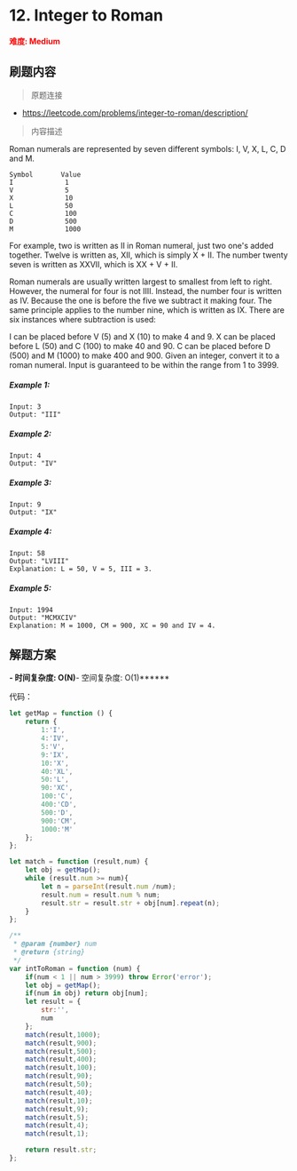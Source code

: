 # 12. Integer to Roman

**<font color=red>难度: Medium</font>**

## 刷题内容

> 原题连接

* https://leetcode.com/problems/integer-to-roman/description/

> 内容描述

Roman numerals are represented by seven different symbols: I, V, X, L, C, D and M.
```
Symbol       Value
I             1
V             5
X             10
L             50
C             100
D             500
M             1000
```

For example, two is written as II in Roman numeral, just two one's added together. Twelve is written as, XII, which is simply X + II. The number twenty seven is written as XXVII, which is XX + V + II.

Roman numerals are usually written largest to smallest from left to right. However, the numeral for four is not IIII. Instead, the number four is written as IV. Because the one is before the five we subtract it making four. The same principle applies to the number nine, which is written as IX. There are six instances where subtraction is used:

I can be placed before V (5) and X (10) to make 4 and 9. 
X can be placed before L (50) and C (100) to make 40 and 90. 
C can be placed before D (500) and M (1000) to make 400 and 900.
Given an integer, convert it to a roman numeral. Input is guaranteed to be within the range from 1 to 3999.

##### Example 1:
```
Input: 3
Output: "III"
```

##### Example 2:
```
Input: 4
Output: "IV"
```

##### Example 3:
```
Input: 9
Output: "IX"
```

##### Example 4:
```
Input: 58
Output: "LVIII"
Explanation: L = 50, V = 5, III = 3.
```

##### Example 5:
```
Input: 1994
Output: "MCMXCIV"
Explanation: M = 1000, CM = 900, XC = 90 and IV = 4.
```


## 解题方案

******- 时间复杂度: O(N)******- 空间复杂度: O(1)******


代码：

```javascript
let getMap = function () {
    return {
        1:'I',
        4:'IV',
        5:'V',
        9:'IX',
        10:'X',
        40:'XL',
        50:'L',
        90:'XC',
        100:'C',
        400:'CD',
        500:'D',
        900:'CM',
        1000:'M'
    };
};

let match = function (result,num) {
    let obj = getMap();
    while (result.num >= num){
        let n = parseInt(result.num /num);
        result.num = result.num % num;
        result.str = result.str + obj[num].repeat(n);
    }
};

/**
 * @param {number} num
 * @return {string}
 */
var intToRoman = function (num) {
    if(num < 1 || num > 3999) throw Error('error');
    let obj = getMap();
    if(num in obj) return obj[num];
    let result = {
        str:'',
        num
    };
    match(result,1000);
    match(result,900);
    match(result,500);
    match(result,400);
    match(result,100);
    match(result,90);
    match(result,50);
    match(result,40);
    match(result,10);
    match(result,9);
    match(result,5);
    match(result,4);
    match(result,1);

    return result.str;
};
```
